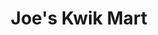 ---
title: "Joe's Kwik Mart"
url: /virginia-beach/joes-kwik-mart-south-rosemont-road/
shop: convenience
---